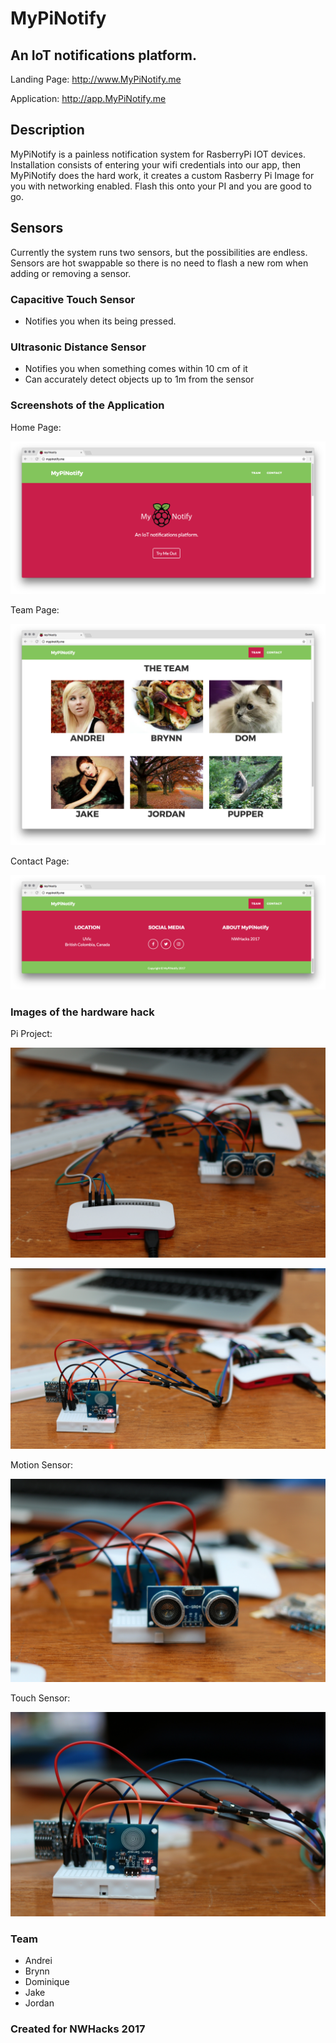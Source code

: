 # MyPiNotify

## An IoT notifications platform.

Landing Page: http://www.MyPiNotify.me

Application: http://app.MyPiNotify.me

## Description
MyPiNotify is a painless notification system for RasberryPi IOT devices. Installation consists of entering your wifi credentials into our app, then MyPiNotify does the hard work, it creates a custom Rasberry Pi Image for you with networking enabled. Flash this onto your PI and you are good to go.

## Sensors
Currently the system runs two sensors, but the possibilities are endless. Sensors are hot swappable so there is no need to flash a new rom when adding or removing a sensor.

### Capacitive Touch Sensor
- Notifies you when its being pressed.

### Ultrasonic Distance Sensor
- Notifies you when something comes within 10 cm of it
- Can accurately detect objects up to 1m from the sensor

### Screenshots of the Application

Home Page:

![Home Page](img/HomePage.png)

Team Page:

![Team Page](img/TeamPage.png)

Contact Page:

![Contact Page](img/ContactPage.png)

### Images of the hardware hack

Pi Project:

![Pi Project](img/piProject.jpg)

![Pi Project](img/piProject2.jpg)

Motion Sensor:

![Motion Sensor](img/motionSensor.jpg)

Touch Sensor:

![Touch Sensor](img/touchSensor.jpg)

### Team
* Andrei
* Brynn
* Dominique
* Jake
* Jordan

### Created for NWHacks 2017
